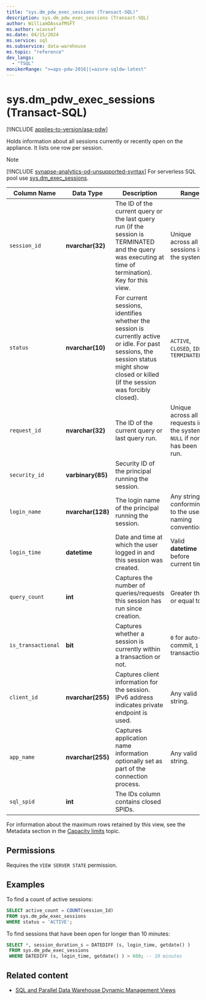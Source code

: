 ```yaml
---
title: "sys.dm_pdw_exec_sessions (Transact-SQL)"
description: sys.dm_pdw_exec_sessions (Transact-SQL)
author: WilliamDAssafMSFT
ms.author: wiassaf
ms.date: 04/15/2024
ms.service: sql
ms.subservice: data-warehouse
ms.topic: "reference"
dev_langs:
  - "TSQL"
monikerRange: ">=aps-pdw-2016||=azure-sqldw-latest"
---
```

# sys.dm_pdw_exec_sessions (Transact-SQL)
[!INCLUDE [applies-to-version/asa-pdw](../../includes/applies-to-version/asa-pdw.md)]

  Holds information about all sessions currently or recently open on the appliance. It lists one row per session.

> [!NOTE]
> [!INCLUDE [synapse-analytics-od-unsupported-syntax](../../includes/synapse-analytics-od-unsupported-syntax.md)] For serverless SQL pool use [sys.dm_exec_sessions](sys-dm-exec-sessions-transact-sql.md).
  
|Column Name|Data Type|Description|Range|  
|-----------------|---------------|-----------------|-----------|  
| `session_id` |**nvarchar(32)**| The ID of the current query or the last query run (if the session is TERMINATED and the query was executing at time of termination). Key for this view.|Unique across all sessions in the system.|  
| `status` |**nvarchar(10)**|For current sessions, identifies whether the session is currently active or idle. For past sessions, the session status might show closed or killed (if the session was forcibly closed).|`ACTIVE`, `CLOSED`, `IDLE`, `TERMINATED`|  
| `request_id` |**nvarchar(32)**|The ID of the current query or last query run.|Unique across all requests in the system. `NULL` if none has been run.|  
| `security_id` |**varbinary(85)**|Security ID of the principal running the session.||  
| `login_name` |**nvarchar(128)**|The login name of the principal running the session.|Any string conforming to the user naming conventions.|  
| `login_time` |**datetime**|Date and time at which the user logged in and this session was created.|Valid **datetime** before current time.|  
| `query_count` |**int**|Captures the number of queries/requests this session has run since creation.|Greater than or equal to 0.|  
| `is_transactional` |**bit**|Captures whether a session is currently within a transaction or not.|`0` for auto-commit, `1` for transactional.|  
| `client_id` |**nvarchar(255)**|Captures client information for the session. IPv6 address indicates private endpoint is used.|Any valid string.|  
| `app_name` |**nvarchar(255)**|Captures application name information optionally set as part of the connection process.|Any valid string.|  
| `sql_spid` |**int**|The IDs column contains closed SPIDs.||  
  
 For information about the maximum rows retained by this view, see the Metadata section in the [Capacity limits](/azure/sql-data-warehouse/sql-data-warehouse-service-capacity-limits#metadata) topic.  
  
## Permissions
 Requires the `VIEW SERVER STATE` permission.  
  
## Examples

To find a count of active sessions:

```sql
SELECT active_count = COUNT(session_Id)
FROM sys.dm_pdw_exec_sessions
WHERE status = 'ACTIVE';
```

To find sessions that have been open for longer than 10 minutes:

```sql
SELECT *, session_duration_s = DATEDIFF (s, login_time, getdate() ) 
 FROM sys.dm_pdw_exec_sessions
 WHERE DATEDIFF (s, login_time, getdate() ) > 600; -- 10 minutes
```

## Related content

- [SQL and Parallel Data Warehouse Dynamic Management Views](sql-and-parallel-data-warehouse-dynamic-management-views.md)
